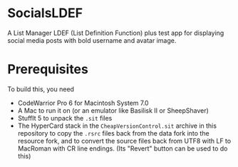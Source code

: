 # SocialsLDEFA List Manager LDEF (List Definition Function) plus test app for displaying social mediaposts with bold username and avatar image.# PrerequisitesTo build this, you need* CodeWarrior Pro 6 for Macintosh System 7.0* A Mac to run it on (or an emulator like Basilisk II or SheepShaver)* StuffIt 5 to unpack the `.sit` files* The HyperCard stack in the `CheapVersionControl.sit` archive in this repository  to copy the `.rsrc` files back from the data fork into the resource fork, and  to convert the source files back from UTF8 with LF to MacRoman with CR line endings.  (Its "Revert" button can be used to do this)